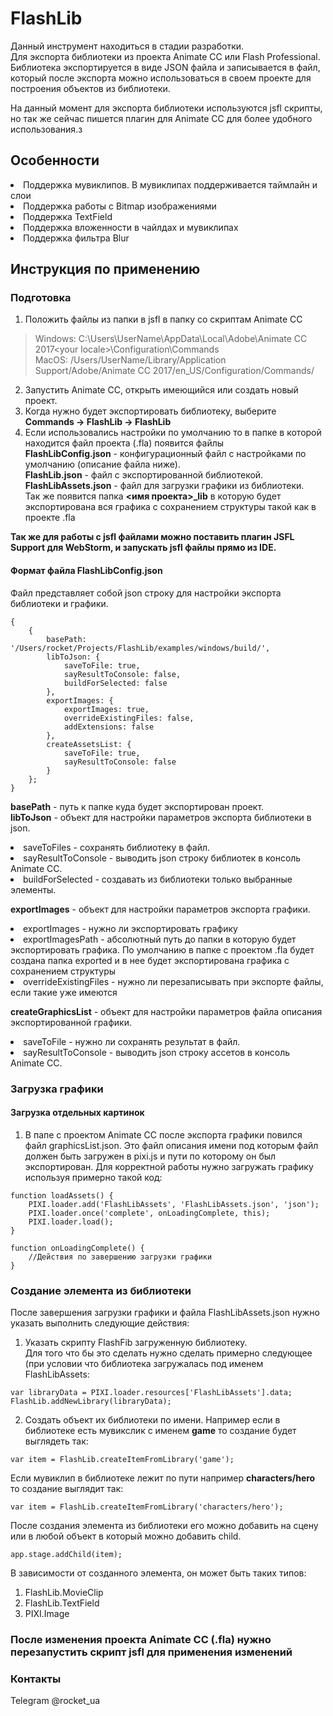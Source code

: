 

# FlashLib
Данный инструмент находиться в стадии разработки.  
Для экспорта библиотеки из проекта Animate CC или Flash Professional.  
Библиотека экспортируется в виде JSON файла и записывается в файл, который после экспорта можно использоваться в своем проекте для построения объектов из библиотеки.

На данный момент для экспорта библиотеки используются jsfl скрипты, но так же сейчас пишется плагин для Animate CC для более удобного использования.з

## Особенности
<li> Поддержка мувиклипов. В мувиклипах поддерживается таймлайн и слои
<li> Поддержка работы с Bitmap изображениями
<li> Поддержка TextField
<li> Поддержка вложенности в чайлдах и мувиклипах
<li> Поддержка фильтра Blur


## Инструкция по применению

### Подготовка
1. Положить файлы из папки в jsfl в папку со скриптам Animate CC
>Windows: C:\Users\UserName\AppData\Local\Adobe\Animate CC 2017\<your locale>\Configuration\Commands\
>MacOS: /Users/UserName/Library/Application Support/Adobe/Animate CC 2017/en_US/Configuration/Commands/
2. Запустить Animate CC, открыть имеющийся или создать новый проект.
3. Когда нужно будет экспортировать библиотеку, выберите **Commands -> FlashLib -> FlashLib**
4. Если использовались настройки по умолчанию то в папке в которой находится файл проекта (.fla) появится файлы  
**FlashLibConfig.json** - конфигурационный файл с настройками по умолчанию (описание файла ниже).  
**FlashLib.json** - файл с экспортированной библиотекой.  
**FlashLibAssets.json** - файл для загрузки графики из библиотеки.  
Так же появится папка **<имя проекта>_lib** в которую будет экспортирована вся графика с сохранением структуры такой как в проекте .fla

**Так же для работы с jsfl файлами можно поставить плагин JSFL Support для WebStorm, и запускать jsfl файлы прямо из IDE.**

#### Формат файла FlashLibConfig.json
Файл представляет собой json строку для настройки экспорта библиотеки и графики.
```
{
    {
        basePath: '/Users/rocket/Projects/FlashLib/examples/windows/build/',
        libToJson: {
            saveToFile: true,
            sayResultToConsole: false,
            buildForSelected: false
        },
        exportImages: {
            exportImages: true,
            overrideExistingFiles: false,
            addExtensions: false
        },
        createAssetsList: {
            saveToFile: true,
            sayResultToConsole: false
        }
    };
}
```
**basePath** - путь к папке куда будет экспортирован проект.  
**libToJson** - объект для настройки параметров экспорта библиотеки в json.
<li> saveToFiles - сохранять библиотеку в файл.
<li> sayResultToConsole - выводить json строку библиотек в консоль Animate CC.
<li> buildForSelected - создавать из библиотеки только выбранные элементы.
  
**exportImages** - объект для настройки параметров экспорта графики.
<li> exportImages - нужно ли экспортировать графику
<li> exportImagesPath - абсолютный путь до папки в которую будет экспортировать графика. По умолчанию в папке с проектом .fla 
будет создана папка exported и в нее будет экспортирована графика с сохранением структуры
<li> overrideExistingFiles - нужно ли перезаписывать при экспорте файлы, если такие уже имеются
  
**createGraphicsList** - объект для настройки параметров файла описания экспортированной графики.
<li> saveToFile - нужно ли сохранять результат в файл.
<li> sayResultToConsole - выводить json строку ассетов в консоль Animate CC.

### Загрузка графики
#### Загрузка отдельных картинок
1. В папе с проектом Animate CC после экспорта графики повился файл graphicsList.json.
Это файл описания имени под которым файл должен быть загружен в pixi.js и пути по которому он был экспортирован.
Для корректной работы нужно загружать графику используя примерно такой код:
```
function loadAssets() {
    PIXI.loader.add('FlashLibAssets', 'FlashLibAssets.json', 'json');
    PIXI.loader.once('complete', onLoadingComplete, this);
    PIXI.loader.load();
}

function onLoadingComplete() {
    //Действия по завершению загрузки графики
}
```

### Создание элемента из библиотеки
После завершения загрузки графики и файла FlashLibAssets.json нужно указать выполнить следующие действия:
1. Указать скрипту FlashFib загруженную библиотеку.  
Для того что бы это сделать нужно сделать примерно следующее (при условии что библиотека загружалась под именем FlashLibAssets:
```
var libraryData = PIXI.loader.resources['FlashLibAssets'].data;
FlashLib.addNewLibrary(libraryData);
```
2. Создать объект их библиотеки по имени.
Например если в библиотеке есть мувикслик с именем **game** то создание будет выглядеть так:
```
var item = FlashLib.createItemFromLibrary('game');
```
Если мувиклип в библиотеке лежит по пути например **characters/hero** то создание выглядит так:
```
var item = FlashLib.createItemFromLibrary('characters/hero');
```
После создания элемента из библиотеки его можно добавить на сцену или в любой объект в который можно добавить child.  
```
app.stage.addChild(item);
```
В зависимости от созданного элемента, он может быть таких типов:
1. FlashLib.MovieClip
2. FlashLib.TextField
3. PIXI.Image

### После изменения проекта Animate CC (.fla) нужно перезапустить скрипт jsfl для применения изменений

### Контакты
Telegram @rocket_ua
